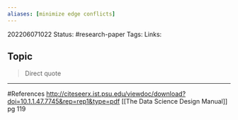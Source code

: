 ```yaml
---
aliases: [minimize edge conflicts]
---
```

202206071022
Status: #research-paper 
Tags: 
Links:
## Topic
>Direct quote


___
#References
http://citeseerx.ist.psu.edu/viewdoc/download?doi=10.1.1.47.7745&rep=rep1&type=pdf
[[The Data Science  Design Manual]] pg 119